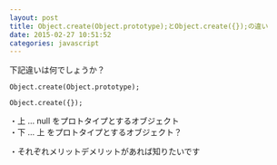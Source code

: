 ```yaml
---
layout: post
title: Object.create(Object.prototype);とObject.create({});の違い
date: 2015-02-27 10:51:52
categories: javascript
---
```

<!-- {% raw %} -->
<p>下記違いは何でしょうか？</p>

<pre><code>Object.create(Object.prototype);

Object.create({});
</code></pre>

<p>・上 … null をプロトタイプとするオブジェクト<br>
・下 … 上 をプロトタイプとするオブジェクト？</p>

<p>・それぞれメリットデメリットがあれば知りたいです</p>
<!-- {% endraw %} -->
